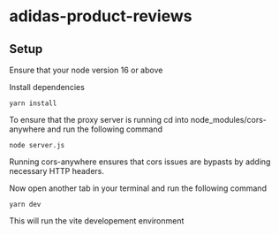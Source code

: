 # adidas-product-reviews
 
## Setup 

Ensure that your node version 16 or above

Install dependencies 

```
yarn install
```

To ensure that the proxy server is running cd into node_modules/cors-anywhere and run the following command

```
node server.js
```
Running cors-anywhere ensures that cors issues are bypasts by adding necessary HTTP headers. 

Now open another tab in your terminal and run the following command
```
yarn dev
```

This will run the vite developement environment
